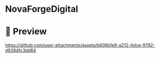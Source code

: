 # NovaForgeDigital





# 🎥 Preview
https://github.com/user-attachments/assets/b606b1e9-a212-4dce-9782-d9384fc3dd64

